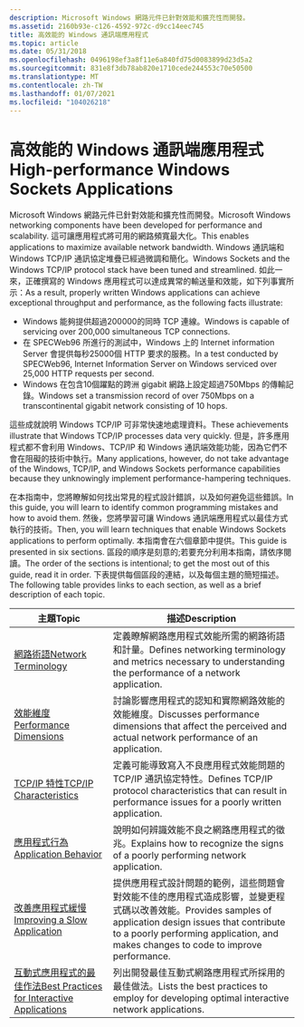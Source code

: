 ```yaml
---
description: Microsoft Windows 網路元件已針對效能和擴充性而開發。
ms.assetid: 2160b93e-c126-4592-972c-d9cc14eec745
title: 高效能的 Windows 通訊端應用程式
ms.topic: article
ms.date: 05/31/2018
ms.openlocfilehash: 0496198ef3a8f11e6a840fd75d0083899d23d5a2
ms.sourcegitcommit: 831e8f3db78ab820e1710cede244553c70e50500
ms.translationtype: MT
ms.contentlocale: zh-TW
ms.lasthandoff: 01/07/2021
ms.locfileid: "104026218"
---
```

# <a name="high-performance-windows-sockets-applications"></a><span data-ttu-id="7e65b-103">高效能的 Windows 通訊端應用程式</span><span class="sxs-lookup"><span data-stu-id="7e65b-103">High-performance Windows Sockets Applications</span></span>

<span data-ttu-id="7e65b-104">Microsoft Windows 網路元件已針對效能和擴充性而開發。</span><span class="sxs-lookup"><span data-stu-id="7e65b-104">Microsoft Windows networking components have been developed for performance and scalability.</span></span> <span data-ttu-id="7e65b-105">這可讓應用程式將可用的網路頻寬最大化。</span><span class="sxs-lookup"><span data-stu-id="7e65b-105">This enables applications to maximize available network bandwidth.</span></span> <span data-ttu-id="7e65b-106">Windows 通訊端和 Windows TCP/IP 通訊協定堆疊已經過微調和簡化。</span><span class="sxs-lookup"><span data-stu-id="7e65b-106">Windows Sockets and the Windows TCP/IP protocol stack have been tuned and streamlined.</span></span> <span data-ttu-id="7e65b-107">如此一來，正確撰寫的 Windows 應用程式可以達成異常的輸送量和效能，如下列事實所示：</span><span class="sxs-lookup"><span data-stu-id="7e65b-107">As a result, properly written Windows applications can achieve exceptional throughput and performance, as the following facts illustrate:</span></span>

-   <span data-ttu-id="7e65b-108">Windows 能夠提供超過200000的同時 TCP 連線。</span><span class="sxs-lookup"><span data-stu-id="7e65b-108">Windows is capable of servicing over 200,000 simultaneous TCP connections.</span></span>
-   <span data-ttu-id="7e65b-109">在 SPECWeb96 所進行的測試中，Windows 上的 Internet information Server 會提供每秒25000個 HTTP 要求的服務。</span><span class="sxs-lookup"><span data-stu-id="7e65b-109">In a test conducted by SPECWeb96, Internet Information Server on Windows serviced over 25,000 HTTP requests per second.</span></span>
-   <span data-ttu-id="7e65b-110">Windows 在包含10個躍點的跨洲 gigabit 網路上設定超過750Mbps 的傳輸記錄。</span><span class="sxs-lookup"><span data-stu-id="7e65b-110">Windows set a transmission record of over 750Mbps on a transcontinental gigabit network consisting of 10 hops.</span></span>

<span data-ttu-id="7e65b-111">這些成就說明 Windows TCP/IP 可非常快速地處理資料。</span><span class="sxs-lookup"><span data-stu-id="7e65b-111">These achievements illustrate that Windows TCP/IP processes data very quickly.</span></span> <span data-ttu-id="7e65b-112">但是，許多應用程式都不會利用 Windows、TCP/IP 和 Windows 通訊端效能功能，因為它們不會在阻礙的技術中執行。</span><span class="sxs-lookup"><span data-stu-id="7e65b-112">Many applications, however, do not take advantage of the Windows, TCP/IP, and Windows Sockets performance capabilities because they unknowingly implement performance-hampering techniques.</span></span>

<span data-ttu-id="7e65b-113">在本指南中，您將瞭解如何找出常見的程式設計錯誤，以及如何避免這些錯誤。</span><span class="sxs-lookup"><span data-stu-id="7e65b-113">In this guide, you will learn to identify common programming mistakes and how to avoid them.</span></span> <span data-ttu-id="7e65b-114">然後，您將學習可讓 Windows 通訊端應用程式以最佳方式執行的技術。</span><span class="sxs-lookup"><span data-stu-id="7e65b-114">Then, you will learn techniques that enable Windows Sockets applications to perform optimally.</span></span> <span data-ttu-id="7e65b-115">本指南會在六個章節中提供。</span><span class="sxs-lookup"><span data-stu-id="7e65b-115">This guide is presented in six sections.</span></span> <span data-ttu-id="7e65b-116">區段的順序是刻意的;若要充分利用本指南，請依序閱讀。</span><span class="sxs-lookup"><span data-stu-id="7e65b-116">The order of the sections is intentional; to get the most out of this guide, read it in order.</span></span> <span data-ttu-id="7e65b-117">下表提供每個區段的連結，以及每個主題的簡短描述。</span><span class="sxs-lookup"><span data-stu-id="7e65b-117">The following table provides links to each section, as well as a brief description of each topic.</span></span>



| <span data-ttu-id="7e65b-118">主題</span><span class="sxs-lookup"><span data-stu-id="7e65b-118">Topic</span></span>                                                                                            | <span data-ttu-id="7e65b-119">描述</span><span class="sxs-lookup"><span data-stu-id="7e65b-119">Description</span></span>                                                                                                                                         |
|--------------------------------------------------------------------------------------------------|-----------------------------------------------------------------------------------------------------------------------------------------------------|
| [<span data-ttu-id="7e65b-120">網路術語</span><span class="sxs-lookup"><span data-stu-id="7e65b-120">Network Terminology</span></span>](network-terminology-2.md)                                                 | <span data-ttu-id="7e65b-121">定義瞭解網路應用程式效能所需的網路術語和計量。</span><span class="sxs-lookup"><span data-stu-id="7e65b-121">Defines networking terminology and metrics necessary to understanding the performance of a network application.</span></span>                                     |
| [<span data-ttu-id="7e65b-122">效能維度</span><span class="sxs-lookup"><span data-stu-id="7e65b-122">Performance Dimensions</span></span>](performance-dimensions-2.md)                                           | <span data-ttu-id="7e65b-123">討論影響應用程式的認知和實際網路效能的效能維度。</span><span class="sxs-lookup"><span data-stu-id="7e65b-123">Discusses performance dimensions that affect the perceived and actual network performance of an application.</span></span>                                        |
| [<span data-ttu-id="7e65b-124">TCP/IP 特性</span><span class="sxs-lookup"><span data-stu-id="7e65b-124">TCP/IP Characteristics</span></span>](tcp-ip-characteristics-2.md)                                           | <span data-ttu-id="7e65b-125">定義可能導致寫入不良應用程式效能問題的 TCP/IP 通訊協定特性。</span><span class="sxs-lookup"><span data-stu-id="7e65b-125">Defines TCP/IP protocol characteristics that can result in performance issues for a poorly written application.</span></span>                                     |
| [<span data-ttu-id="7e65b-126">應用程式行為</span><span class="sxs-lookup"><span data-stu-id="7e65b-126">Application Behavior</span></span>](application-behavior-2.md)                                               | <span data-ttu-id="7e65b-127">說明如何辨識效能不良之網路應用程式的徵兆。</span><span class="sxs-lookup"><span data-stu-id="7e65b-127">Explains how to recognize the signs of a poorly performing network application.</span></span>                                                                     |
| [<span data-ttu-id="7e65b-128">改善應用程式緩慢</span><span class="sxs-lookup"><span data-stu-id="7e65b-128">Improving a Slow Application</span></span>](improving-a-slow-application-2.md)                               | <span data-ttu-id="7e65b-129">提供應用程式設計問題的範例，這些問題會對效能不佳的應用程式造成影響，並變更程式碼以改善效能。</span><span class="sxs-lookup"><span data-stu-id="7e65b-129">Provides samples of application design issues that contribute to a poorly performing application, and makes changes to code to improve performance.</span></span> |
| [<span data-ttu-id="7e65b-130">互動式應用程式的最佳作法</span><span class="sxs-lookup"><span data-stu-id="7e65b-130">Best Practices for Interactive Applications</span></span>](best-practices-for-interactive-applications-2.md) | <span data-ttu-id="7e65b-131">列出開發最佳互動式網路應用程式所採用的最佳做法。</span><span class="sxs-lookup"><span data-stu-id="7e65b-131">Lists the best practices to employ for developing optimal interactive network applications.</span></span>                                                         |



 

 

 



